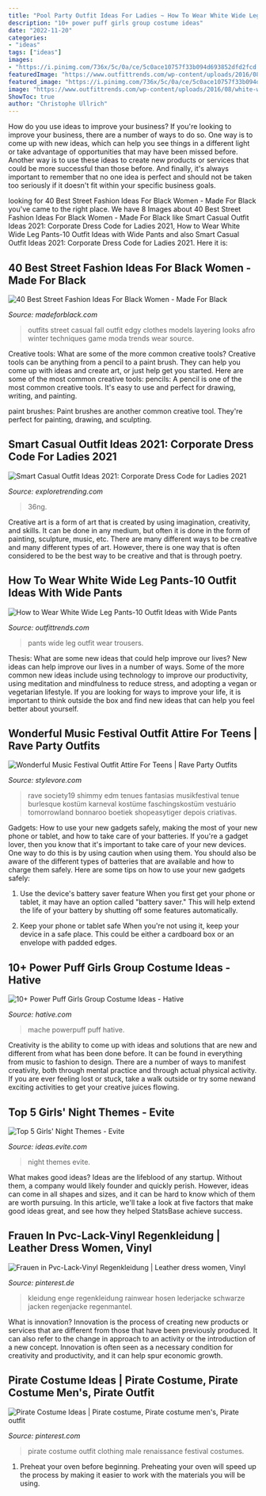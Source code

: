```yaml
---
title: "Pool Party Outfit Ideas For Ladies ~ How To Wear White Wide Leg Pants-10 Outfit Ideas With Wide Pants"
description: "10+ power puff girls group costume ideas"
date: "2022-11-20"
categories:
- "ideas"
tags: ["ideas"]
images:
- "https://i.pinimg.com/736x/5c/0a/ce/5c0ace10757f33b094d693852dfd2fcd.jpg"
featuredImage: "https://www.outfittrends.com/wp-content/uploads/2016/08/white-wide-leg-pants-with-black-top.jpg"
featured_image: "https://i.pinimg.com/736x/5c/0a/ce/5c0ace10757f33b094d693852dfd2fcd.jpg"
image: "https://www.outfittrends.com/wp-content/uploads/2016/08/white-wide-leg-pants-with-black-top.jpg"
ShowToc: true
author: "Christophe Ullrich"
---
```



How do you use ideas to improve your business?
If you're looking to improve your business, there are a number of ways to do so. One way is to come up with new ideas, which can help you see things in a different light or take advantage of opportunities that may have been missed before. Another way is to use these ideas to create new products or services that could be more successful than those before. And finally, it's always important to remember that no one idea is perfect and should not be taken too seriously if it doesn't fit within your specific business goals.

	

		
looking for 40 Best Street Fashion Ideas For Black Women - Made For Black you've came to the right place. We have 8 Images about 40 Best Street Fashion Ideas For Black Women - Made For Black like Smart Casual Outfit Ideas 2021: Corporate Dress Code for Ladies 2021, How to Wear White Wide Leg Pants-10 Outfit Ideas with Wide Pants and also Smart Casual Outfit Ideas 2021: Corporate Dress Code for Ladies 2021. Here it is:
		
    
## 40 Best Street Fashion Ideas For Black Women - Made For Black

<img loading=lazy src="http://madeforblack.com/wp-content/uploads/2019/01/Best-Street-Fashion-Ideas-For-Black-Women-21.jpg" onerror="this.onerror=null;this.src='https://tse3.mm.bing.net/th?id=OIP.0dAxbe_sn38KwBpPO5muewHaMC&amp;pid=15.1';" alt="40 Best Street Fashion Ideas For Black Women - Made For Black">

_Source: madeforblack.com_

>outfits street casual fall outfit edgy clothes models layering looks afro winter techniques game moda trends wear source. 

	

Creative tools: What are some of the more common creative tools?
Creative tools can be anything from a pencil to a paint brush. They can help you come up with ideas and create art, or just help get you started. Here are some of the most common creative tools:
pencils: A pencil is one of the most common creative tools. It's easy to use and perfect for drawing, writing, and painting.

paint brushes: Paint brushes are another common creative tool. They're perfect for painting, drawing, and sculpting.

    
## Smart Casual Outfit Ideas 2021: Corporate Dress Code For Ladies 2021

<img loading=lazy src="https://www.exploretrending.com/wp-content/uploads/2021/06/Smart-Casual-Outfit-Ideas-2021_-Corporate-Dress-Code-for-Ladies-2021005.jpg" onerror="this.onerror=null;this.src='https://tse2.mm.bing.net/th?id=OIP.-eIkPETERfxyJ3yD_4976AHaJA&amp;pid=15.1';" alt="Smart Casual Outfit Ideas 2021: Corporate Dress Code for Ladies 2021">

_Source: exploretrending.com_

>36ng. 

	

Creative art is a form of art that is created by using imagination, creativity, and skills. It can be done in any medium, but often it is done in the form of painting, sculpture, music, etc. There are many different ways to be creative and many different types of art. However, there is one way that is often considered to be the best way to be creative and that is through poetry.

    
## How To Wear White Wide Leg Pants-10 Outfit Ideas With Wide Pants

<img loading=lazy src="https://www.outfittrends.com/wp-content/uploads/2016/08/white-wide-leg-pants-with-black-top.jpg" onerror="this.onerror=null;this.src='https://tse1.mm.bing.net/th?id=OIP.8GR9yrIPgvgkCOSWeEycdgHaLH&amp;pid=15.1';" alt="How to Wear White Wide Leg Pants-10 Outfit Ideas with Wide Pants">

_Source: outfittrends.com_

>pants wide leg outfit wear trousers. 

	

Thesis: What are some new ideas that could help improve our lives?
New ideas can help improve our lives in a number of ways. Some of the more common new ideas include using technology to improve our productivity, using meditation and mindfulness to reduce stress, and adopting a vegan or vegetarian lifestyle. If you are looking for ways to improve your life, it is important to think outside the box and find new ideas that can help you feel better about yourself.

    
## Wonderful Music Festival Outfit Attire For Teens | Rave Party Outfits

<img loading=lazy src="https://www.stylevore.com/wp-content/uploads/2020/01/bacbecbf441405eef56791d2e9b94c79.jpg" onerror="this.onerror=null;this.src='https://tse1.mm.bing.net/th?id=OIP.1XUleS_YRVbt7npnuPPPjQHaJF&amp;pid=15.1';" alt="Wonderful Music Festival Outfit Attire For Teens | Rave Party Outfits">

_Source: stylevore.com_

>rave society19 shimmy edm tenues fantasias musikfestival tenue burlesque kostüm karneval kostüme faschingskostüm vestuário tomorrowland bonnaroo boetiek shopeasytiger depois criativas. 

	

Gadgets: How to use your new gadgets safely, making the most of your new phone or tablet, and how to take care of your batteries.
If you're a gadget lover, then you know that it's important to take care of your new devices. One way to do this is by using caution when using them. You should also be aware of the different types of batteries that are available and how to charge them safely. Here are some tips on how to use your new gadgets safely: 
1) Use the device's battery saver feature When you first get your phone or tablet, it may have an option called "battery saver." This will help extend the life of your battery by shutting off some features automatically. 

2) Keep your phone or tablet safe When you're not using it, keep your device in a safe place. This could be either a cardboard box or an envelope with padded edges.

    
## 10+ Power Puff Girls Group Costume Ideas - Hative

<img loading=lazy src="http://hative.com/wp-content/uploads/2014/04/powerpuff-girls-costumes/7-paper-mache-homemade-costumes.jpg" onerror="this.onerror=null;this.src='https://tse2.mm.bing.net/th?id=OIP.tPQb2dauni7boMZ2zQM7GgHaFh&amp;pid=15.1';" alt="10+ Power Puff Girls Group Costume Ideas - Hative">

_Source: hative.com_

>mache powerpuff puff hative. 

	

Creativity is the ability to come up with ideas and solutions that are new and different from what has been done before. It can be found in everything from music to fashion to design. There are a number of ways to manifest creativity, both through mental practice and through actual physical activity. If you are ever feeling lost or stuck, take a walk outside or try some newand exciting activities to get your creative juices flowing.

    
## Top 5 Girls&#039; Night Themes - Evite

<img loading=lazy src="http://ideas.evite.com/media/Planning-Top-5-Girls-Night-Themes-1200.jpg" onerror="this.onerror=null;this.src='https://tse4.mm.bing.net/th?id=OIP.81mrtnxJmNrzbrmnPCKT5AHaE8&amp;pid=15.1';" alt="Top 5 Girls&#039; Night Themes - Evite">

_Source: ideas.evite.com_

>night themes evite. 

	

What makes good ideas?
Ideas are the lifeblood of any startup. Without them, a company would likely founder and quickly perish. However, ideas can come in all shapes and sizes, and it can be hard to know which of them are worth pursuing. In this article, we'll take a look at five factors that make good ideas great, and see how they helped StatsBase achieve success.

    
## Frauen In Pvc-Lack-Vinyl Regenkleidung | Leather Dress Women, Vinyl

<img loading=lazy src="https://i.pinimg.com/736x/e1/07/1c/e1071c7b8acdd64a108fc98a1b8cce2f.jpg" onerror="this.onerror=null;this.src='https://tse4.mm.bing.net/th?id=OIP.R5f0nvmCRDxQcFZwJwEt0QHaLG&amp;pid=15.1';" alt="Frauen in Pvc-Lack-Vinyl Regenkleidung | Leather dress women, Vinyl">

_Source: pinterest.de_

>kleidung enge regenkleidung rainwear hosen lederjacke schwarze jacken regenjacke regenmantel. 

	

What is innovation?
Innovation is the process of creating new products or services that are different from those that have been previously produced. It can also refer to the change in approach to an activity or the introduction of a new concept. Innovation is often seen as a necessary condition for creativity and productivity, and it can help spur economic growth.

    
## Pirate Costume Ideas | Pirate Costume, Pirate Costume Men&#039;s, Pirate Outfit

<img loading=lazy src="https://i.pinimg.com/736x/5c/0a/ce/5c0ace10757f33b094d693852dfd2fcd.jpg" onerror="this.onerror=null;this.src='https://tse4.mm.bing.net/th?id=OIP.gsp8i0NIJ1ylSUUEXrofLQHaLH&amp;pid=15.1';" alt="Pirate Costume Ideas | Pirate costume, Pirate costume men&#039;s, Pirate outfit">

_Source: pinterest.com_

>pirate costume outfit clothing male renaissance festival costumes. 

	

1. Preheat your oven before beginning. Preheating your oven will speed up the process by making it easier to work with the materials you will be using.

